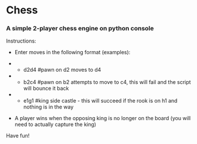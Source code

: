 # Chess

### A simple 2-player chess engine on python console

Instructions:
- Enter moves in the following format (examples):
- - d2d4 #pawn on d2 moves to d4
- - b2c4 #pawn on b2 attempts to move to c4, this will fail and the script will bounce it back
- - e1g1 #king side castle - this will succeed if the rook is on h1 and nothing is in the way

- A player wins when the opposing king is no longer on the board (you will need to actually capture the king)

Have fun!
